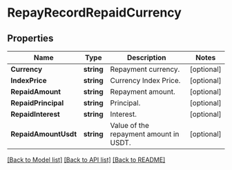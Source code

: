 # RepayRecordRepaidCurrency

## Properties

Name | Type | Description | Notes
------------ | ------------- | ------------- | -------------
**Currency** | **string** | Repayment currency. | [optional] 
**IndexPrice** | **string** | Currency Index Price. | [optional] 
**RepaidAmount** | **string** | Repayment amount. | [optional] 
**RepaidPrincipal** | **string** | Principal. | [optional] 
**RepaidInterest** | **string** | Interest. | [optional] 
**RepaidAmountUsdt** | **string** | Value of the repayment amount in USDT. | [optional] 

[[Back to Model list]](../README.md#documentation-for-models) [[Back to API list]](../README.md#documentation-for-api-endpoints) [[Back to README]](../README.md)



